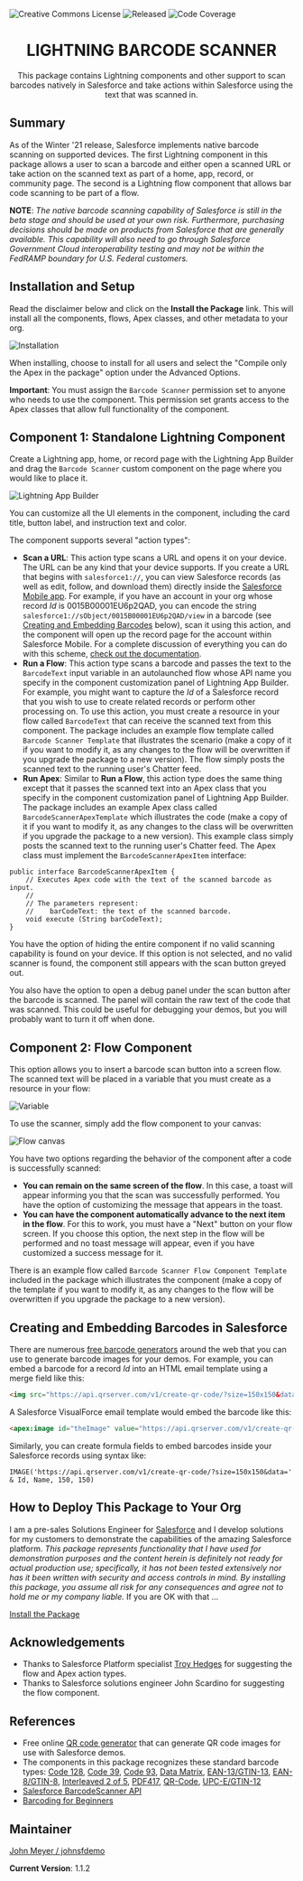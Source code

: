 ![Creative Commons License](https://img.shields.io/badge/license-Creative%20Commons-success) ![Released](https://img.shields.io/badge/status-Released-success) ![Code Coverage](https://img.shields.io/badge/code%20coverage-100%25-success)

<h1 align="center">LIGHTNING BARCODE SCANNER</h1>
<p align="center">
This package contains Lightning components and other support to scan barcodes natively in Salesforce and take actions within Salesforce using the text that was scanned in.
</p>

## Summary

As of the Winter '21 release, Salesforce implements native barcode scanning on supported devices. The first Lightning component in this package allows a user to scan a barcode and either open a scanned URL or take action on the scanned text as part of a home, app, record, or community page. The second is a Lightning flow component that allows bar code scanning to be part of a flow.

**NOTE**: *The native barcode scanning capability of Salesforce is still in the beta stage and should be used at your own risk. Furthermore, purchasing decisions should be made on products from Salesforce that are generally available. This capability will also need to go through Salesforce Government Cloud interoperability testing and may not be within the FedRAMP boundary for U.S. Federal customers.*

## Installation and Setup

Read the disclaimer below and click on the **Install the Package** link. This will install all the components, flows, Apex classes, and other metadata to your org.

![Installation](images/Installation.png)

When installing, choose to install for all users and select the "Compile only the Apex in the package" option under the Advanced Options.

**Important**: You must assign the `Barcode Scanner` permission set to anyone who needs to use the component. This permission set grants access to the Apex classes that allow full functionality of the component.

## Component 1: Standalone Lightning Component

Create a Lightning app, home, or record page with the Lightning App Builder and drag the `Barcode Scanner` custom component on the page where you would like to place it.

![Lightning App Builder](images/Lightning_App_Builder.png)

You can customize all the UI elements in the component, including the card title, button label, and instruction text and color.

The component supports several "action types":

- **Scan a URL**: This action type scans a URL and opens it on your device. The URL can be any kind that your device supports. If you create a URL that begins with `salesforce1://`, you can view Salesforce records (as well as edit, follow, and download them) directly inside the [Salesforce Mobile app](https://www.salesforce.com/solutions/mobile/overview/). For example, if you have an account in your org whose record _Id_ is 0015B00001EU6p2QAD, you can encode the string `salesforce1://sObject/0015B00001EU6p2QAD/view` in a barcode (see [Creating and Embedding Barcodes](#creating-and-embedding-barcodes-in-salesforce) below), scan it using this action, and the component will open up the record page for the account within Salesforce Mobile. For a complete discussion of everything you can do with this scheme, [check out the documentation](https://resources.docs.salesforce.com/sfdc/pdf/salesforce1_url_schemes.pdf).
- **Run a Flow**: This action type scans a barcode and passes the text to the `BarcodeText` input variable in an autolaunched flow whose API name you specify in the component customization panel of Lightning App Builder. For example, you might want to capture the _Id_ of a Salesforce record that you wish to use to create related records or perform other processing on. To use this action, you must create a resource in your flow called `BarcodeText` that can receive the scanned text from this component. The package includes an example flow template called `Barcode Scanner Template` that illustrates the scenario (make a copy of it if you want to modify it, as any changes to the flow will be overwritten if you upgrade the package to a new version). The flow simply posts the scanned text to the running user's Chatter feed.
- **Run Apex**: Similar to **Run a Flow**, this action type does the same thing except that it passes the scanned text into an Apex class that you specify in the component customization panel of Lightning App Builder. The package includes an example Apex class called `BarcodeScannerApexTemplate` which illustrates the code (make a copy of it if you want to modify it, as any changes to the class will be overwritten if you upgrade the package to a new version). This example class simply posts the scanned text to the running user's Chatter feed. The Apex class must implement the `BarcodeScannerApexItem` interface:

```apex
public interface BarcodeScannerApexItem {
    // Executes Apex code with the text of the scanned barcode as input.
    //
    // The parameters represent:
    //    barCodeText: the text of the scanned barcode.
    void execute (String barCodeText);
}
```

You have the option of hiding the entire component if no valid scanning capability is found on your device. If this option is not selected, and no valid scanner is found, the component still appears with the scan button greyed out.

You also have the option to open a debug panel under the scan button after the barcode is scanned. The panel will contain the raw text of the code that was scanned. This could be useful for debugging your demos, but you will probably want to turn it off when done.

## Component 2: Flow Component

This option allows you to insert a barcode scan button into a screen flow. The scanned text will be placed in a variable that you must create as a resource in your flow:

![Variable](images/Scanner_Text_Variable.png)

To use the scanner, simply add the flow component to your canvas:

![Flow canvas](images/Flow_Canvas.png)

You have two options regarding the behavior of the component after a code is successfully scanned:

- **You can remain on the same screen of the flow**. In this case, a toast will appear informing you that the scan was successfully performed. You have the option of customizing the message that appears in the toast.
- **You can have the component automatically advance to the next item in the flow**. For this to work, you must have a "Next" button on your flow screen. If you choose this option, the next step in the flow will be performed and no toast message will appear, even if you have customized a success message for it.

There is an example flow called `Barcode Scanner Flow Component Template` included in the package which illustrates the component (make a copy of the template if you want to modify it, as any changes to the flow will be overwritten if you upgrade the package to a new version).

## Creating and Embedding Barcodes in Salesforce

There are numerous [free barcode generators](#references) around the web that you can use to generate barcode images for your demos. For example, you can embed a barcode for a record _Id_ into an HTML email template using a merge field like this:

```html
<img src="https://api.qrserver.com/v1/create-qr-code/?size=150x150&data={!Id}" width="150" height="150" />
```

A Salesforce VisualForce email template would embed the barcode like this:

```html
<apex:image id="theImage" value="https://api.qrserver.com/v1/create-qr-code/?size=150x150&data={!Id}" width="150" height="150" />
```

Similarly, you can create formula fields to embed barcodes inside your Salesforce records using syntax like:

```excel
IMAGE('https://api.qrserver.com/v1/create-qr-code/?size=150x150&data=' & Id, Name, 150, 150)
```

## How to Deploy This Package to Your Org

I am a pre-sales Solutions Engineer for [Salesforce](https://www.salesforce.com) and I develop solutions for my customers to demonstrate the capabilities of the amazing Salesforce platform. _This package represents functionality that I have used for demonstration purposes and the content herein is definitely not ready for actual production use; specifically, it has not been tested extensively nor has it been written with security and access controls in mind. By installing this package, you assume all risk for any consequences and agree not to hold me or my company liable._ If you are OK with that ...

[Install the Package](https://login.salesforce.com/packaging/installPackage.apexp?p0=04t2E000003ocF6QAI)

## Acknowledgements

- Thanks to Salesforce Platform specialist [Troy Hedges](https://github.com/thedges) for suggesting the flow and Apex action types.
- Thanks to Salesforce solutions engineer John Scardino for suggesting the flow component.

## References

- Free online [QR code generator](http://goqr.me/api/doc/create-qr-code/) that can generate QR code images for use with Salesforce demos.
- The components in this package recognizes these standard barcode types: [Code 128](https://www.barcodefaq.com/1d/code-128/), [Code 39](https://www.barcodefaq.com/1d/code-39/), [Code 93](https://www.barcodefaq.com/barcode-match/), [Data Matrix](https://www.barcodefaq.com/2d/data-matrix/), [EAN-13/GTIN-13](https://www.barcodefaq.com/1d/upc-ean/), [EAN-8/GTIN-8](https://www.barcodefaq.com/1d/upc-ean/), [Interleaved 2 of 5](https://www.barcodefaq.com/barcode-match/), [PDF417](https://www.barcodefaq.com/2d/pdf417/), [QR-Code](https://www.barcodefaq.com/2d/qr-code/), [UPC-E/GTIN-12](https://www.barcodefaq.com/1d/upc-ean/)
- [Salesforce BarcodeScanner API](https://developer.salesforce.com/docs/component-library/documentation/en/lwc/lwc.reference_lightning_barcodescanner)
- [Barcoding for Beginners](https://www.barcodefaq.com/barcoding-for-beginners/)
## Maintainer

[John Meyer / johnsfdemo](https://github.com/johnsfdemo)

**Current Version**: 1.1.2
